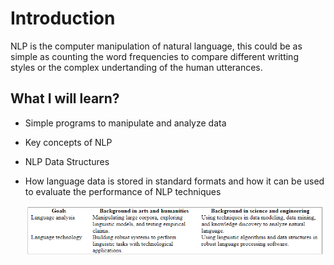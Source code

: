 # Introduction

NLP is the computer manipulation of natural language, this could be as simple as counting the word frequencies to compare different writting styles or the complex undertanding of the human utterances.

## What I will learn?

- Simple programs to manipulate and analyze data
- Key concepts of NLP
- NLP Data Structures
- How language data is stored in standard formats and how it can be used to evaluate the performance of NLP techniques
  
  ![Alt text](images/image.png)